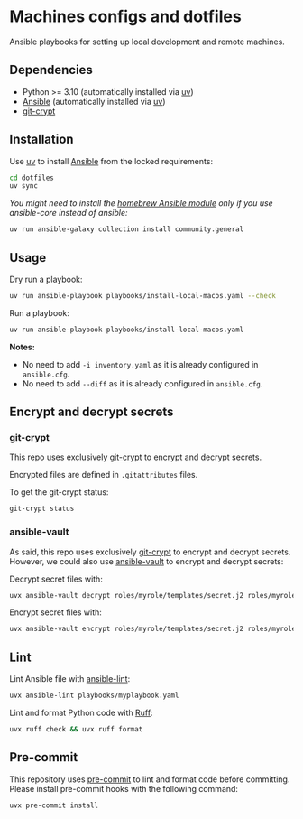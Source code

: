 # Machines configs and dotfiles

Ansible playbooks for setting up local development and remote machines.

## Dependencies

- Python >= 3.10 (automatically installed via [uv](https://docs.astral.sh/uv/))
- [Ansible](https://docs.ansible.com/ansible/latest/installation_guide/intro_installation.html) (automatically installed via [uv](https://docs.astral.sh/uv/))
- [git-crypt](https://www.agwa.name/projects/git-crypt/)

## Installation

Use [uv](https://docs.astral.sh/uv/) to install [Ansible](https://docs.ansible.com/ansible/latest/installation_guide/intro_installation.html) from the locked requirements:

```bash
cd dotfiles
uv sync
```

*You might need to install the [homebrew Ansible module](https://docs.ansible.com/ansible/latest/collections/community/general/homebrew_module.html) only if you use ansible-core instead of ansible:*
```bash
uv run ansible-galaxy collection install community.general
```

## Usage

Dry run a playbook:
```bash
uv run ansible-playbook playbooks/install-local-macos.yaml --check
```

Run a playbook:
```bash
uv run ansible-playbook playbooks/install-local-macos.yaml
```

**Notes:**
- No need to add `-i inventory.yaml` as it is already configured in `ansible.cfg`.
- No need to add `--diff` as it is already configured in `ansible.cfg`.

## Encrypt and decrypt secrets

### git-crypt

This repo uses exclusively [git-crypt](https://www.agwa.name/projects/git-crypt/) to encrypt and decrypt secrets.

Encrypted files are defined in `.gitattributes` files.

To get the git-crypt status:
```bash
git-crypt status
```

### ansible-vault

As said, this repo uses exclusively [git-crypt](https://www.agwa.name/projects/git-crypt/) to encrypt and decrypt secrets. However, we could also use [ansible-vault](https://docs.astral.sh/ansible-vault/) to encrypt and decrypt secrets:

Decrypt secret files with:
```bash
uvx ansible-vault decrypt roles/myrole/templates/secret.j2 roles/myrole2/templates/*
```

Encrypt secret files with:
```bash
uvx ansible-vault encrypt roles/myrole/templates/secret.j2 roles/myrole2/templates/*
```

## Lint

Lint Ansible file with [ansible-lint](https://docs.astral.sh/ansible-lint/):
```bash
uvx ansible-lint playbooks/myplaybook.yaml
```

Lint and format Python code with [Ruff](https://docs.astral.sh/ruff/):
```bash
uvx ruff check && uvx ruff format
```

## Pre-commit

This repository uses [pre-commit](https://pre-commit.com/) to lint and format code before committing.
Please install pre-commit hooks with the following command:
```bash
uvx pre-commit install
```
